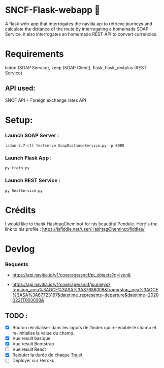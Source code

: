 # SNCF-Flask-webapp :bullettrain_front:
A flask web-app that interrogates the navitia api to retrieve journeys and calculate the distance of the route by interrogating a homemade SOAP Service. it also interrogates an homemade REST-API to convert currencies.

# Requirements

ladon (SOAP Service), zeep (SOAP Client), flask, flask_restplus (REST Service)

## API used:

SNCF API + Foreign exchange rates API

# Setup:

### Launch SOAP Server :

```
ladon-3.7-ctl testserve SoapDistanceService.py -p 8080
```

### Launch Flask App :

```
py train.py
```

### Launch REST Service :

```
py RestService.py
```

# Crédits

I would like to thank HashtagCheminot for his beautiful Pendule.
Here's the link to his profile : https://jsfiddle.net/user/HashtagCheminot/fiddles/




# Devlog

### Requests

- https://api.navitia.io/v1/coverage/sncf/pt_objects?q=lyon&


- https://api.navitia.io/v1/coverage/sncf/journeys?to=stop_area%3AOCE%3ASA%3A87686006&from=stop_area%3AOCE%3ASA%3A87723197&datetime_represents=departure&datetime=20200221T000000&


## TODO :
- [X] Bouton réinitialiser dans les inputs de l'index qui re-enable le champ et re-initialise la value du champ.
- [X] Vue result basique
- [X] Vue result Bootstrap
- [ ] Vue result React
- [X] Rajouter la durée de chaque Trajet
-  [ ] Deployer sur Heroku
